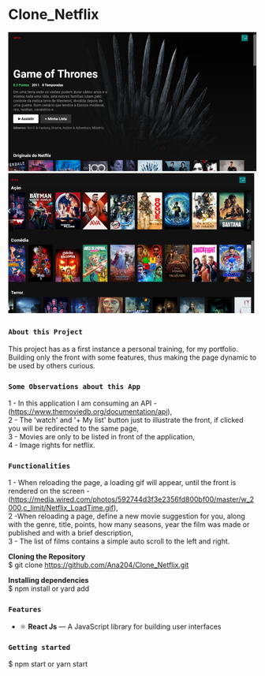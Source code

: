 # Clone_Netflix

![Preview-Screens](https://github.com/Ana204/Clone_Netflix/blob/master/NetflixImg.png)


### `About this Project`
This project has as a first instance a personal training, for my portfolio. Building only the front with some features, thus making the page dynamic to be used by others curious.

### `Some Observations about this App`
1 - In this application I am consuming an API - (https://www.themoviedb.org/documentation/api), <br>
2 - The 'watch' and '+ My list' button just to illustrate the front, if clicked you will be redirected to the same page,<br>
3 - Movies are only to be listed in front of the application, <br>
4 - Image rights for netflix.<br>

###  `Functionalities`
1 - When reloading the page, a loading gif will appear, until the front is rendered on the screen -
(https://media.wired.com/photos/592744d3f3e2356fd800bf00/master/w_2000,c_limit/Netflix_LoadTime.gif), <br>
2 -When reloading a page, define a new movie suggestion for you, along with the genre, title, points, how many seasons, year the film was made or published and with a brief description, <br>
3 - The list of films contains a simple auto scroll to the left and right.<br>

**Cloning the Repository**  <br>
$ git clone https://github.com/Ana204/Clone_Netflix.git

**Installing dependencies** <br>
$ npm install or yard add

### `Features`  <br>
- ⚛️ **React Js** — A JavaScript library for building user interfaces

### `Getting started`  <br>
$ npm start or yarn start
